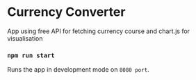 # Currency Converter
App using free API for fetching currency course and 
chart.js for visualisation

### `npm run start`
Runs the app in development mode on `8080 port`.
